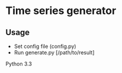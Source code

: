 Time series generator
=====================

Usage
-----

* Set config file (config.py)
* Run generate.py [/path/to/result]


Python 3.3
